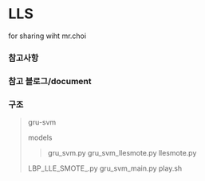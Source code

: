 # LLS
for sharing wiht mr.choi




### 참고사항 

### 참고 블로그/document

### 구조
>gru-svm
>
>models
>>gru_svm.py
>>gru_svm_llesmote.py
>>llesmote.py
>
>LBP_LLE_SMOTE_.py
>gru_svm_main.py
>play.sh
